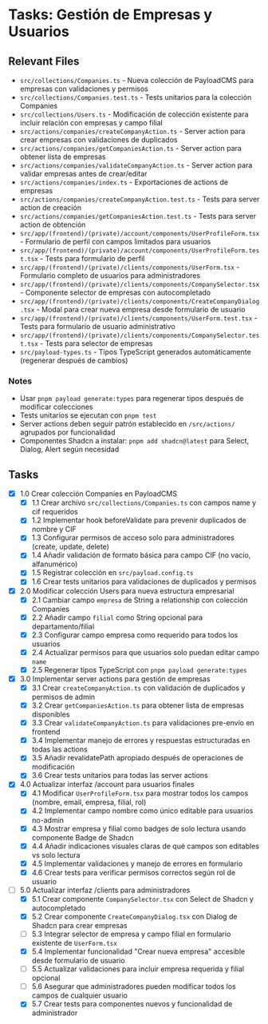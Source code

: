 # Tasks: Gestión de Empresas y Usuarios

## Relevant Files

- `src/collections/Companies.ts` - Nueva colección de PayloadCMS para empresas con validaciones y permisos
- `src/collections/Companies.test.ts` - Tests unitarios para la colección Companies
- `src/collections/Users.ts` - Modificación de colección existente para incluir relación con empresas y campo filial
- `src/actions/companies/createCompanyAction.ts` - Server action para crear empresas con validaciones de duplicados
- `src/actions/companies/getCompaniesAction.ts` - Server action para obtener lista de empresas
- `src/actions/companies/validateCompanyAction.ts` - Server action para validar empresas antes de crear/editar
- `src/actions/companies/index.ts` - Exportaciones de actions de empresas
- `src/actions/companies/createCompanyAction.test.ts` - Tests para server action de creación
- `src/actions/companies/getCompaniesAction.test.ts` - Tests para server action de obtención
- `src/app/(frontend)/(private)/account/components/UserProfileForm.tsx` - Formulario de perfil con campos limitados para usuarios
- `src/app/(frontend)/(private)/account/components/UserProfileForm.test.tsx` - Tests para formulario de perfil
- `src/app/(frontend)/(private)/clients/components/UserForm.tsx` - Formulario completo de usuarios para administradores
- `src/app/(frontend)/(private)/clients/components/CompanySelector.tsx` - Componente selector de empresas con autocompletado
- `src/app/(frontend)/(private)/clients/components/CreateCompanyDialog.tsx` - Modal para crear nueva empresa desde formulario de usuario
- `src/app/(frontend)/(private)/clients/components/UserForm.test.tsx` - Tests para formulario de usuario administrativo
- `src/app/(frontend)/(private)/clients/components/CompanySelector.test.tsx` - Tests para selector de empresas
- `src/payload-types.ts` - Tipos TypeScript generados automáticamente (regenerar después de cambios)

### Notes

- Usar `pnpm payload generate:types` para regenerar tipos después de modificar colecciones
- Tests unitarios se ejecutan con `pnpm test` 
- Server actions deben seguir patrón establecido en `/src/actions/` agrupados por funcionalidad
- Componentes Shadcn a instalar: `pnpm add shadcn@latest` para Select, Dialog, Alert según necesidad

## Tasks

- [x] 1.0 Crear colección Companies en PayloadCMS
  - [x] 1.1 Crear archivo `src/collections/Companies.ts` con campos name y cif requeridos
  - [x] 1.2 Implementar hook beforeValidate para prevenir duplicados de nombre y CIF
  - [x] 1.3 Configurar permisos de acceso solo para administradores (create, update, delete)
  - [x] 1.4 Añadir validación de formato básica para campo CIF (no vacío, alfanumérico)
  - [x] 1.5 Registrar colección en `src/payload.config.ts`
  - [x] 1.6 Crear tests unitarios para validaciones de duplicados y permisos

- [x] 2.0 Modificar colección Users para nueva estructura empresarial
  - [x] 2.1 Cambiar campo `empresa` de String a relationship con colección Companies
  - [x] 2.2 Añadir campo `filial` como String opcional para departamento/filial
  - [x] 2.3 Configurar campo empresa como requerido para todos los usuarios
  - [x] 2.4 Actualizar permisos para que usuarios solo puedan editar campo `name`
  - [x] 2.5 Regenerar tipos TypeScript con `pnpm payload generate:types`

- [x] 3.0 Implementar server actions para gestión de empresas
  - [x] 3.1 Crear `createCompanyAction.ts` con validación de duplicados y permisos de admin
  - [x] 3.2 Crear `getCompaniesAction.ts` para obtener lista de empresas disponibles
  - [x] 3.3 Crear `validateCompanyAction.ts` para validaciones pre-envío en frontend
  - [x] 3.4 Implementar manejo de errores y respuestas estructuradas en todas las actions
  - [x] 3.5 Añadir revalidatePath apropiado después de operaciones de modificación
  - [x] 3.6 Crear tests unitarios para todas las server actions

- [x] 4.0 Actualizar interfaz /account para usuarios finales
  - [x] 4.1 Modificar `UserProfileForm.tsx` para mostrar todos los campos (nombre, email, empresa, filial, rol)
  - [x] 4.2 Implementar campo nombre como único editable para usuarios no-admin
  - [x] 4.3 Mostrar empresa y filial como badges de solo lectura usando componente Badge de Shadcn
  - [x] 4.4 Añadir indicaciones visuales claras de qué campos son editables vs solo lectura
  - [x] 4.5 Implementar validaciones y manejo de errores en formulario
  - [x] 4.6 Crear tests para verificar permisos correctos según rol de usuario

- [ ] 5.0 Actualizar interfaz /clients para administradores
  - [x] 5.1 Crear componente `CompanySelector.tsx` con Select de Shadcn y autocompletado
  - [x] 5.2 Crear componente `CreateCompanyDialog.tsx` con Dialog de Shadcn para crear empresas
  - [ ] 5.3 Integrar selector de empresa y campo filial en formulario existente de `UserForm.tsx`
  - [x] 5.4 Implementar funcionalidad "Crear nueva empresa" accesible desde formulario de usuario
  - [ ] 5.5 Actualizar validaciones para incluir empresa requerida y filial opcional
  - [ ] 5.6 Asegurar que administradores pueden modificar todos los campos de cualquier usuario
  - [x] 5.7 Crear tests para componentes nuevos y funcionalidad de administrador

